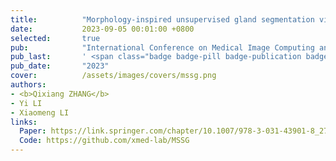 ```yaml
---
title:          "Morphology-inspired unsupervised gland segmentation via selective semantic grouping"
date:           2023-09-05 00:01:00 +0800
selected:       true
pub:            "International Conference on Medical Image Computing and Computer-Assisted Intervention (MICCAI)"
pub_last:       ' <span class="badge badge-pill badge-publication badge-success">Segmentation</span>'
pub_date:       "2023"
cover:          /assets/images/covers/mssg.png
authors:
- <b>Qixiang ZHANG</b>
- Yi LI
- Xiaomeng LI
links:
  Paper: https://link.springer.com/chapter/10.1007/978-3-031-43901-8_27
  Code: https://github.com/xmed-lab/MSSG
---
```


